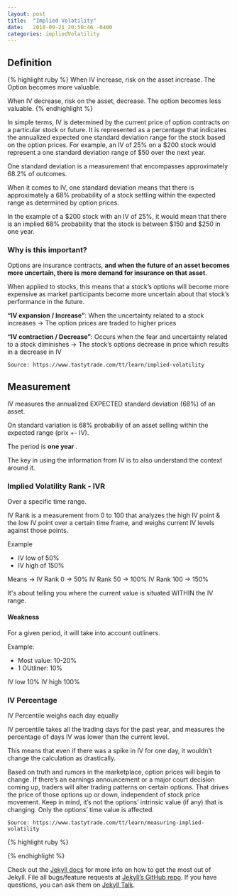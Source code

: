 ```yaml
---
layout: post
title:  "Implied Volatility"
date:   2018-09-21 20:50:46 -0400
categories: impliedVolatility
---
```

<h2>Definition</h2>

{% highlight ruby %}
When IV increase, risk on the asset increase. 
The Option becomes more valuable.

When IV decrease, risk on the asset, decrease. 
The option becomes less valuable.
{% endhighlight %}


In simple terms, IV is determined by the current price of option contracts on a particular stock or future. It is represented as a percentage that indicates the annualized expected one standard deviation range for the stock based on the option prices. For example, an IV of 25% on a $200 stock would represent a one standard deviation range of $50 over the next year.

 One standard deviation is a measurement that encompasses approximately 68.2% of outcomes.

 When it comes to IV, one standard deviation means that there is approximately a 68% probability of a stock settling within the expected range as determined by option prices.

 In the example of a $200 stock with an IV of 25%, it would mean that there is an implied 68% probability that the stock is between $150 and $250 in one year.

<h3>Why is this important?</h3>

Options are insurance contracts, <b> and when the future of an asset becomes more uncertain, there is more demand for insurance on that asset</b>. 

When applied to stocks, this means that a stock’s options will become more expensive as market participants become more uncertain about that stock’s performance in the future. 

 <b>“IV expansion / Increase”</b>: When the uncertainty related to a stock increases 
 -> The option prices are traded to higher prices


 <b>“IV contraction / Decrease”</b>: Occurs when the fear and uncertainty related to a stock diminishes
 -> The stock’s options decrease in price which results in a decrease in IV



`Source: https://www.tastytrade.com/tt/learn/implied-volatility`

<h2>Measurement</h2>

IV measures the annualized EXPECTED standard deviation (68%) of an asset.

On standard variation is 68% probabiliy of an asset selling within the expected range (prix +- IV).

The period is <b> one year </b>.

The key in using the information from IV is to also understand the context around it.


<h3>Implied Volatility Rank - IVR</h3>

Over a specific time range.

IV Rank is a measurement from 0 to 100 that analyzes the high IV point & the low IV point over a certain time frame, and weighs current IV levels against those points.

Example
- IV low of 50% 
- IV high of 150%

Means -> 
IV Rank 0 -> 50%
IV Rank 50 -> 100%
IV Rank 100 -> 150%

It's about telling you where the current value is situated WITHIN the IV range.

<h4>Weakness</h4>
For a given period, it will take into account outliners.

Example:
- Most value: 10-20%
- 1 OUtliner: 10%

IV low 10%
IV high 100%



<h3>IV Percentage</h3>

IV Percentile weighs each day equally

IV percentile takes all the trading days for the past year, and measures the percentage of days IV was lower than the current level.

This means that even if there was a spike in IV for one day, it wouldn’t change the calculation as drastically.


Based on truth and rumors in the marketplace, option prices will begin to change. If there’s an earnings announcement or a major court decision coming up, traders will alter trading patterns on certain options. That drives the price of those options up or down, independent of stock price movement. Keep in mind, it’s not the options’ intrinsic value (if any) that is changing. Only the options’ time value is affected.


`Source: https://www.tastytrade.com/tt/learn/measuring-implied-volatility`

{% highlight ruby %}

{% endhighlight %}

Check out the [Jekyll docs][jekyll-docs] for more info on how to get the most out of Jekyll. File all bugs/feature requests at [Jekyll’s GitHub repo][jekyll-gh]. If you have questions, you can ask them on [Jekyll Talk][jekyll-talk].

[jekyll-docs]: https://jekyllrb.com/docs/home
[jekyll-gh]:   https://github.com/jekyll/jekyll
[jekyll-talk]: https://talk.jekyllrb.com/